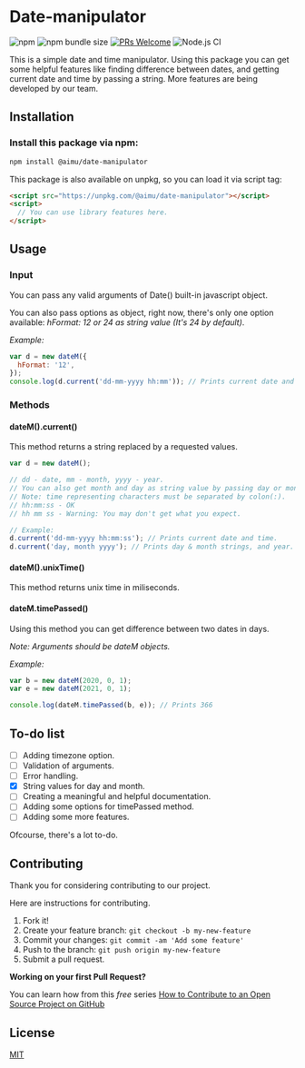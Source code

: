 # Date-manipulator

![npm](https://img.shields.io/npm/v/@aimu/date-manipulator?color=blue&style=plastic)
![npm bundle size](https://img.shields.io/bundlephobia/min/@aimu/date-manipulator?style=plastic)
[![PRs Welcome](https://img.shields.io/badge/PRs-welcome-brightgreen.svg?style=plastic)](http://makeapullrequest.com)
![Node.js CI](https://github.com/A-I-M-U/date-manipulator/workflows/Node.js%20CI/badge.svg?branch=main)

This is a simple date and time manipulator. Using this package you can get some helpful features like finding difference between dates, and getting current date and time by passing a string. More features are being developed by our team.

## Installation

### Install this package via npm:

```bash
npm install @aimu/date-manipulator
```

This package is also available on unpkg, so you can load it via script tag:

```html
<script src="https://unpkg.com/@aimu/date-manipulator"></script>
<script>
  // You can use library features here.
</script>
```

## Usage

### Input

You can pass any valid arguments of Date() built-in javascript object.

You can also pass options as object, right now, there's only one option available: _hFormat: 12 or 24 as string value (It's 24 by default)_.

_Example:_

```js
var d = new dateM({
  hFormat: '12',
});
console.log(d.current('dd-mm-yyyy hh:mm')); // Prints current date and time format in 12 hours.
```

### Methods

#### dateM().current()

This method returns a string replaced by a requested values.

```js
var d = new dateM();

// dd - date, mm - month, yyyy - year.
// You can also get month and day as string value by passing day or month.
// Note: time representing characters must be separated by colon(:).
// hh:mm:ss - OK
// hh mm ss - Warning: You may don't get what you expect.

// Example:
d.current('dd-mm-yyyy hh:mm:ss'); // Prints current date and time.
d.current('day, month yyyy'); // Prints day & month strings, and year.
```

#### dateM().unixTime()

This method returns unix time in miliseconds.

#### dateM.timePassed()

Using this method you can get difference between two dates in days.

_Note: Arguments should be dateM objects._

_Example:_

```js
var b = new dateM(2020, 0, 1);
var e = new dateM(2021, 0, 1);

console.log(dateM.timePassed(b, e)); // Prints 366
```

## To-do list

- [ ] Adding timezone option.
- [ ] Validation of arguments.
- [ ] Error handling.
- [x] String values for day and month.
- [ ] Creating a meaningful and helpful documentation.
- [ ] Adding some options for timePassed method.
- [ ] Adding some more features.

Ofcourse, there's a lot to-do.

## Contributing

Thank you for considering contributing to our project.

Here are instructions for contributing.

1. Fork it!
2. Create your feature branch: `git checkout -b my-new-feature`
3. Commit your changes: `git commit -am 'Add some feature'`
4. Push to the branch: `git push origin my-new-feature`
5. Submit a pull request.

**Working on your first Pull Request?**

You can learn how from this _free_ series [How to Contribute to an Open Source Project on GitHub](https://kcd.im/pull-request)

## License

[MIT](./LICENSE.md)
